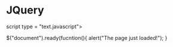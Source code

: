 JQuery
======

<script type="text/javascript"></script>
script type = "text.javascript">

$("document").ready(fucntion(){
alert("The page just loaded!");
}
